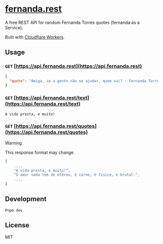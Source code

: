 # [fernanda.rest](https://fernanda.rest)

A free REST API for random Fernanda Torres quotes (fernanda as a Service).

Built with [Cloudflare Workers](https://workers.cloudflare.com/).

## Usage

### `GET` [https://api.fernanda.rest](https://api.fernanda.rest)

```json
{
  "quote": "Amiga, se a gente não se ajudar, quem vai? - Fernanda Torres | Fátima. Tapas e Beijos"
}
```

### `GET` [https://api.fernanda.rest/text](https://api.fernanda.rest/text)

```text
⁠A vida presta, e muito!
```

### `GET` [https://api.fernanda.rest/quotes](https://api.fernanda.rest/quotes)

> [!WARNING]  
> This response format may change.

```ts
[
    ...,
    "⁠A vida presta, e muito!",
    "O amor nada tem de etéreo, é carne, é físico, e brutal.",
    ...,
]
```

## Development

```shell
Pnpm dev
```

## License

MIT

